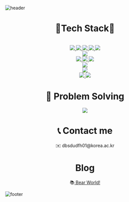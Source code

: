 ![header](https://capsule-render.vercel.app/api?type=wave&color=0:FFA07A,100:CD5C5C&height=300&section=header&text=Baby%20Bear%20World&fontSize=90&fontColor=ffffff&fontAlignY=40&animation=twinkling)

<h1 align=center>🧸Tech Stack🧸 </h1><br/>
<div align=center>
<a href="">
<img src="https://img.shields.io/badge/-c-DC143C"/>
<img src="https://img.shields.io/badge/-c%2B%2B-B22222"/>
<img src="https://img.shields.io/badge/-java-32CD32"/>
<img src="https://img.shields.io/badge/-python-4169E1"/> 
<img src="https://img.shields.io/badge/-typescript-9932CC"/> <br />
<img src="https://img.shields.io/badge/typescript-vue.js-FF1493"/> <br />
<img src="https://img.shields.io/badge/java-spring-808000"/>
<img src="https://img.shields.io/badge/c%2B%2B-casablanca-808000"/>
<img src="https://img.shields.io/badge/python-fastApi-808000"/> <br />
<img src="https://img.shields.io/badge/-pytorch-D2691E"/> <br />
<img src="https://img.shields.io/badge/-mysql-FFDAB9"/> <br />
<img src="https://img.shields.io/badge/-docker-FFD700"/>
<img src="https://img.shields.io/badge/-kubernetes-DAA520"/> <br />
</a>
</div>

<h1 align=center> 📝 Problem Solving </h1>
<div align=center>
<a href="https://solved.ac/psofyyr">
<img src="http://mazassumnida.wtf/api/v2/generate_badge?boj=psofyyr"/>
</a>
</div>

<h1 align=center> 📞 Contact me </h1>
<div align=center>
✉️ dbsdudfh01@korea.ac.kr <br/>
</div>

<h1 align=center> Blog </h1>
<div align=center>
  📚<a href="https://www.notion.so/korea-bear-family/Welcome-to-Bear-World-ce2b83f9b5224d94a426d2a1a9ef3b1b"> Bear World! </a>
</div>

![footer](https://capsule-render.vercel.app/api?type=wave&color=0:7FFFD4,100:0000CD&height=300&section=footer&text=See%20You%20Again&fontSize=90&fontColor=ffffff&fontAlignY=70&animation=twinkling)
